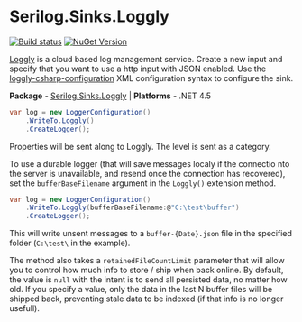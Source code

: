 # Serilog.Sinks.Loggly

[![Build status](https://ci.appveyor.com/api/projects/status/x2ob36tl8brpkkjf/branch/master?svg=true)](https://ci.appveyor.com/project/serilog/serilog-sinks-loggly/branch/master) [![NuGet Version](http://img.shields.io/nuget/v/Serilog.Sinks.Loggly.svg?style=flat)](https://www.nuget.org/packages/Serilog.Sinks.Loggly/) 


[Loggly](http://www.loggly.com) is a cloud based log management service. Create a new input and specify that you want to use a http input with JSON enabled. Use the [loggly-csharp-configuration](https://github.com/neutmute/loggly-csharp) XML configuration syntax to configure the sink.

**Package** - [Serilog.Sinks.Loggly](http://nuget.org/packages/serilog.sinks.loggly)
| **Platforms** - .NET 4.5

```csharp
var log = new LoggerConfiguration()
    .WriteTo.Loggly()
    .CreateLogger();
```

Properties will be sent along to Loggly. The level is sent as a category.

To use a durable logger (that will save messages localy if the connectio nto the server is unavailable, and resend once the connection has recovered), set the `bufferBaseFilename` argument in the `Loggly()` extension method.

```csharp
var log = new LoggerConfiguration()
    .WriteTo.Loggly(bufferBaseFilename:@"C:\test\buffer")
    .CreateLogger();
```

This will write unsent messages to a `buffer-{Date}.json` file in the specified folder (`C:\test\` in the example). 

The method also takes a `retainedFileCountLimit` parameter that will allow you to control how much info to store / ship when back online. By default, the value is `null` with the intent is to send all persisted data, no matter how old. If you specify a value, only the data in the last N buffer files will be shipped back, preventing stale data to be indexed (if that info is no longer usefull).
